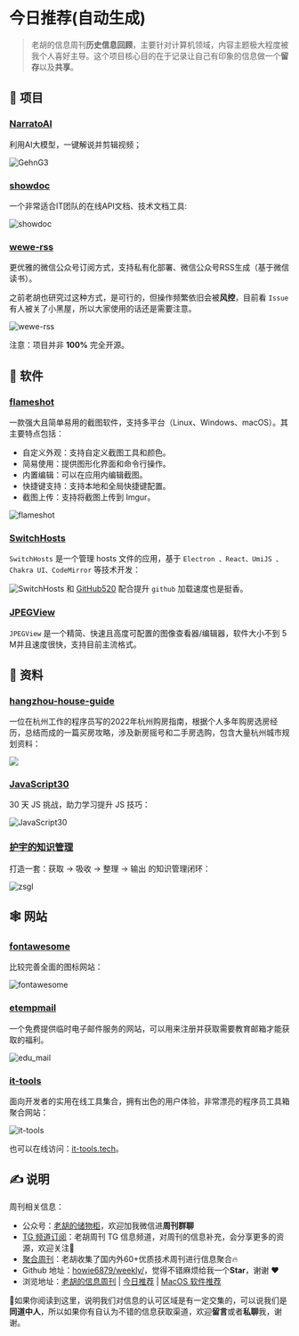 # 今日推荐(自动生成)

> 老胡的信息周刊**历史信息回顾**，主要针对计算机领域，内容主题极大程度被我个人喜好主导。这个项目核心目的在于记录让自己有印象的信息做一个**留存**以及**共享**。


## 🎯 项目 

### [NarratoAI](https://github.com/linyqh/NarratoAI)

利用AI大模型，一键解说并剪辑视频；

![GehnG3](https://images-1252557999.file.myqcloud.com/uPic/GehnG3.png) 

### [showdoc](https://github.com/star7th/showdoc)

一个非常适合IT团队的在线API文档、技术文档工具:

![showdoc](https://images-1252557999.file.myqcloud.com/uPic/showdoc.jpg) 

### [wewe-rss](https://github.com/cooderl/wewe-rss)

更优雅的微信公众号订阅方式，支持私有化部署、微信公众号RSS生成（基于微信读书）。

之前老胡也研究过这种方式，是可行的，但操作频繁依旧会被**风控**，目前看 `Issue` 有人被关了小黑屋，所以大家使用的话还是需要注意。

![wewe-rss](https://images-1252557999.file.myqcloud.com/uPic/wewe-rss.jpg)

注意：项目并非 **100%** 完全开源。 

## 🤖 软件 

### [flameshot](https://github.com/flameshot-org/flameshot)

一款强大且简单易用的截图软件，支持多平台（Linux、Windows、macOS）。其主要特点包括：

- 自定义外观：支持自定义截图工具和颜色。
- 简易使用：提供图形化界面和命令行操作。
- 内置编辑：可以在应用内编辑截图。
- 快捷键支持：支持本地和全局快捷键配置。
- 截图上传：支持将截图上传到 Imgur。

![flameshot](https://images-1252557999.file.myqcloud.com/uPic/flameshot.png) 

### [SwitchHosts](https://github.com/oldj/SwitchHosts)

`SwitchHosts` 是一个管理 hosts 文件的应用，基于 `Electron 、React、UmiJS 、Chakra UI、CodeMirror` 等技术开发：

![SwitchHosts](https://images-1252557999.file.myqcloud.com/uPic/SwitchHosts.png)
和 [GitHub520](https://github.com/521xueweihan/GitHub520) 配合提升 `github` 加载速度也是挺香。 

### [JPEGView](https://github.com/sylikc/jpegview)

`JPEGView` 是一个精简、快速且高度可配置的图像查看器/编辑器，软件大小不到 5 M并且速度很快，支持目前主流格式。 

## 👀 资料 

### [hangzhou-house-guide](https://github.com/zkqiang/hangzhou-house-guide)

一位在杭州工作的程序员写的2022年杭州购房指南，根据个人多年购房选房经历，总结而成的一篇买房攻略，涉及新房摇号和二手房选购，包含大量杭州城市规划资料：

![](https://images-1252557999.file.myqcloud.com/uPic/96wIDJ.png) 

### [JavaScript30](https://github.com/wesbos/JavaScript30)

30 天 JS 挑战，助力学习提升 JS 技巧：

![JavaScript30](https://images-1252557999.file.myqcloud.com/uPic/JavaScript30.png) 

### [护宇的知识管理](https://www.yuque.com/huyuya/zsgl)

打造一套：获取 → 吸收 → 整理 → 输出 的知识管理闭环：

![zsgl](https://images-1252557999.file.myqcloud.com/uPic/zsgl.jpg) 

## 🕸 网站 

### [fontawesome](https://fontawesome.com/icons/)

比较完善全面的图标网站：

![fontawesome](https://images-1252557999.file.myqcloud.com/uPic/fontawesome.jpg) 

### [etempmail](https://etempmail.com/zh)

一个免费提供临时电子邮件服务的网站，可以用来注册并获取需要教育邮箱才能获取的福利。

![edu_mail](https://images-1252557999.file.myqcloud.com/uPic/edu_mail.png) 

### [it-tools](https://it-tools.tech/)

面向开发者的实用在线工具集合，拥有出色的用户体验，非常漂亮的程序员工具箱聚合网站：

![it-tools](https://images-1252557999.file.myqcloud.com/uPic/it-tools.jpg)

也可以在线访问：[it-tools.tech](https://it-tools.tech/)。 

## ✍️ 说明

周刊相关信息：

- 公众号：[老胡的储物柜](https://images-1252557999.file.myqcloud.com/uPic/ETIbMe.jpg)，欢迎加我微信进**周刊群聊**
- [TG 频道订阅](https://t.me/howie_weekly)：老胡周刊 TG 信息频道，对周刊的信息补充，会分享更多的资源，欢迎关注👏
- [聚合周刊](https://www.fre321.com/weekly)：老胡收集了国内外60+优质技术周刊进行信息聚合🔥
- Github 地址：[howie6879/weekly/](https://github.com/howie6879/weekly/)，觉得不错麻烦给我一个**Star**，谢谢 ❤️
- 浏览地址：[老胡的信息周刊](https://weekly.howie6879.com) | [今日推荐](https://weekly.howie6879.com/recommend/index.html) | [MacOS 软件推荐](https://weekly.howie6879.com/soft/mac.html)

🙌如果你阅读到这里，说明我们对信息的认可区域是有一定交集的，可以说我们是**同道中人**，所以如果你有自认为不错的信息获取渠道，欢迎**留言**或者**私聊**我，谢谢。